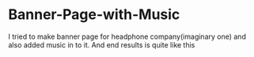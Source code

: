 # Banner-Page-with-Music

I tried to make banner page for headphone company(imaginary one) and also added music in to it.
And end results is quite like this
